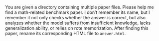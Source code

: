 You are given a directory containing multiple paper files. Please help me find a math-related benchmark paper. I don’t remember its name, but I remember it not only checks whether the answer is correct, but also analyzes whether the model suffers from insufficient knowledge, lacks generalization ability, or relies on rote memorization. After finding this paper, rename its corresponding HTML file to `answer.html`.